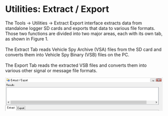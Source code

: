# Utilities: Extract / Export

The Tools -> Utilities -> Extract Export interface extracts data from standalone logger SD cards and exports that data to various file formats. Those two functions are divided into two major areas, each with its own tab, as shown in Figure 1.\
\
The Extract Tab reads Vehicle Spy Archive (VSA) files from the SD card and converts them into Vehicle Spy Binary (VSB) files on the PC.\
\
The Export Tab reads the extracted VSB files and converts them into various other signal or message file formats.

![Figure 1: Use Extract / Export to pull data from a standalone logger SD card onto your PC.](../../../.gitbook/assets/spyExtractExport.gif)
